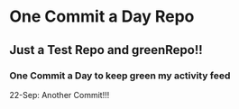 # One Commit a Day Repo
## Just a Test Repo and greenRepo!!
### One Commit a Day to keep green my activity feed 

22-Sep: Another Commit!!!